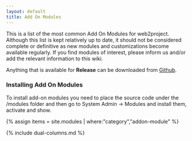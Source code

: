 ```yaml
---
layout: default
title: Add On Modules
---
```


This is a list of the most common Add On Modules for web2project.  Although this list is kept relatively up to date, it should not be considered complete or definitive as new modules and customizations become available regularly.  If you find modules of interest, please inform us and/or add the relevant information to this wiki.

Anything that is available for **Release** can be downloaded from [Github](https://github.com/web2project).

### Installing Add On Modules

To install add-on modules you need to place the source code under the /modules folder and then go to System Admin -> Modules and install them, activate and show.

{% assign items = site.modules | where:"category","addon-module" %}

{% include dual-columns.md %}